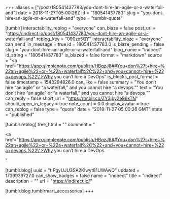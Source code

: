 +++
aliases = ["/post/180541437783/you-dont-hire-an-agile-or-a-waterfall-and"]
date = 2018-11-27T05:00:26Z
id = "180541437783"
slug = "you-dont-hire-an-agile-or-a-waterfall-and"
type = "tumblr-quote"

[tumblr]
interactability_reblog = "everyone"
can_blaze = false
post_url = "https://indirect.io/post/180541437783/you-dont-hire-an-agile-or-a-waterfall-and"
reblog_key = "090zx5QY"
interactability_blaze = "everyone"
can_send_in_message = true
id = 180541437783.0
is_blaze_pending = false
slug = "you-dont-hire-an-agile-or-a-waterfall-and"
blog_name = "indirect"
id_string = "180541437783"
is_blazed = false
format = "markdown"
source = "<a href=\"https://app.simplenote.com/publish/HBqzJ8##You+don%27t+hire+%22an+agile%22+or+%22a+waterfall%2C%22+and+you+cannot+hire+%22a+devops.%22\">Why you can&rsquo;t hire a DevOps</a>"
is_blocks_post_format = false
timestamp = 1543294826.0
can_like = false
summary = "You don’t hire “an agile” or “a waterfall,” and you cannot hire “a devops.”"
text = "You don&rsquo;t hire &ldquo;an agile&rdquo; or &ldquo;a waterfall,&rdquo; and you cannot hire &ldquo;a devops.&rdquo;"
can_reply = false
short_url = "https://tmblr.co/ZY3jby2e96xTN"
should_open_in_legacy = true
note_count = 0.0
display_avatar = true
can_reblog = false
type = "quote"
date = "2018-11-27 05:00:26 GMT"
state = "published"

[tumblr.reblog]
tree_html = ""
comment = "<p><a href=\"https://app.simplenote.com/publish/HBqzJ8##You+don%27t+hire+%22an+agile%22+or+%22a+waterfall%2C%22+and+you+cannot+hire+%22a+devops.%22\">Why you can’t hire a DevOps</a></p>"

[tumblr.blog]
uuid = "t:PgyUJU3SA2Klwyt81UWAwQ"
updated = 1739939727.0
can_show_badges = false
name = "indirect"
title = "indirect"
description = ""
url = "https://indirect.io/"

[tumblr.blog.tumblrmart_accessories]
+++
